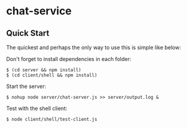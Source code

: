 chat-service
============

## Quick Start

 The quickest and perhaps the only way to use this is simple like below:

 Don't forget to install dependencies in each folder:

	$ (cd server && npm install)
    $ (cd client/shell && npm install)

 Start the server:

	$ nohup node server/chat-server.js >> server/output.log &

 Test with the shell client:

	$ node client/shell/test-client.js 

